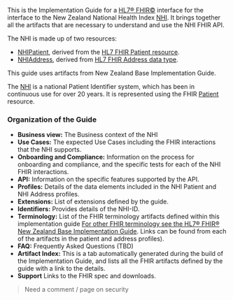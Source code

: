 <!-- index.md {% comment %}
*****************************************************************************************
*                            WARNING: DO NOT EDIT THIS FILE                             *
*                                                                                       *
* This file is generated by SUSHI. Any edits you make to this file will be overwritten. *
*                                                                                       *
* To change the contents of this file, edit the original source file at:                *
* ig-data/input/pagecontent/index.md                                                    *
*****************************************************************************************
{% endcomment %} -->

This is the Implementation Guide for a [HL7&reg; FHIR&copy;](http://hl7.org/fhir/) interface  for the  interface to the New Zealand National Health Index [NHI](https://www.health.govt.nz/our-work/health-identity/national-health-index). It brings together all the artifacts that are necessary to understand and use the NHI FHIR API.

The NHI is made up of two resources:
* [NHIPatient](StructureDefinition-NhiPatient.html), derived from the [HL7 FHIR Patient resource](http://hl7.org/fhir/patient.html).
* [NHIAddress](StructureDefinition-NhiAddress.html), derived from [HL7 FHIR Address data type](http://hl7.org/fhir/R4/datatypes.html#Address).

This guide uses artifacts from New Zealand Base Implementation Guide.

The [NHI](https://www.health.govt.nz/our-work/health-identity/national-health-index) is a national Patient Identifier system, which has been in continuous use for over 20 years. It is represented using the FHIR [Patient](http://hl7.org/fhir/patient.html) resource.
 

### Organization of the Guide

* **Business view:** The Business context of the NHI
* **Use Cases:**  The expected Use Cases including the FHIR interactions that the NHI supports.
* **Onboarding and Compliance:** Information on the process for onboarding and compliance, and the specific tests for each of the NHI FHIR interactions.
* **API:** Information on the specific features supported by the API.
* **Profiles:** Details of the data elements included in the NHI Patient and NHI Address profiles.
* **Extensions:** List of extensions defined by the guide.
* **Identifiers:** Provides details of the NHI-ID.
* **Terminology:** List of the FHIR terminology artifacts defined within this implementation guide [For other FHIR terminology see the HL7® FHIR® New Zealand Base Implementation Guide](https://fhir.org.nz/ig/base/index.html). Links can be found from each of the artifacts in the patient and address profiles).
* **FAQ:** Frequently Asked Questions (TBD)
* **Artifact Index:**  This is a tab automatically generated during the build of the Implementation Guide, and lists all the FHIR artifacts defined by the guide with a link to the details.
* **Support** Links to the FHIR spec and downloads.

> Need a comment / page on security
